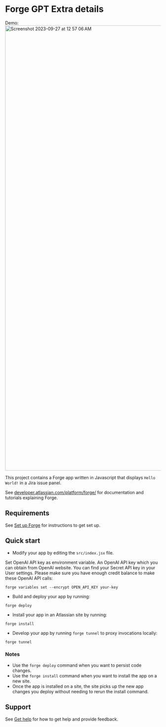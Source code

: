 # Forge GPT Extra details

Demo:
<img width="1437" alt="Screenshot 2023-09-27 at 12 57 06 AM" src="https://github.com/Marwan01/codegeist/assets/25825598/44325d99-e639-4b34-ac86-b164fd89311e">

This project contains a Forge app written in Javascript that displays `Hello World!` in a Jira issue panel. 

See [developer.atlassian.com/platform/forge/](https://developer.atlassian.com/platform/forge) for documentation and tutorials explaining Forge.

## Requirements

See [Set up Forge](https://developer.atlassian.com/platform/forge/set-up-forge/) for instructions to get set up.

## Quick start

- Modify your app by editing the `src/index.jsx` file.


Set OpenAI API key as environment variable. An OpenAI API key which you can obtain from OpenAI website. You can find your Secret API key in your User settings. Please make sure you have enough credit balance to make these OpenAI API calls:

```
forge variables set --encrypt OPEN_API_KEY your-key
```

- Build and deploy your app by running:
```
forge deploy
```

- Install your app in an Atlassian site by running:
```
forge install
```

- Develop your app by running `forge tunnel` to proxy invocations locally:
```
forge tunnel
```

### Notes
- Use the `forge deploy` command when you want to persist code changes.
- Use the `forge install` command when you want to install the app on a new site.
- Once the app is installed on a site, the site picks up the new app changes you deploy without needing to rerun the install command.

## Support

See [Get help](https://developer.atlassian.com/platform/forge/get-help/) for how to get help and provide feedback.
